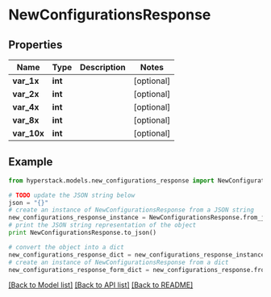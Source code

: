 # NewConfigurationsResponse


## Properties

Name | Type | Description | Notes
------------ | ------------- | ------------- | -------------
**var_1x** | **int** |  | [optional] 
**var_2x** | **int** |  | [optional] 
**var_4x** | **int** |  | [optional] 
**var_8x** | **int** |  | [optional] 
**var_10x** | **int** |  | [optional] 

## Example

```python
from hyperstack.models.new_configurations_response import NewConfigurationsResponse

# TODO update the JSON string below
json = "{}"
# create an instance of NewConfigurationsResponse from a JSON string
new_configurations_response_instance = NewConfigurationsResponse.from_json(json)
# print the JSON string representation of the object
print NewConfigurationsResponse.to_json()

# convert the object into a dict
new_configurations_response_dict = new_configurations_response_instance.to_dict()
# create an instance of NewConfigurationsResponse from a dict
new_configurations_response_form_dict = new_configurations_response.from_dict(new_configurations_response_dict)
```
[[Back to Model list]](../README.md#documentation-for-models) [[Back to API list]](../README.md#documentation-for-api-endpoints) [[Back to README]](../README.md)


